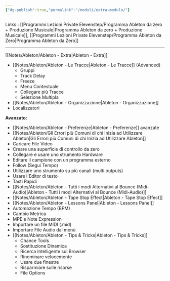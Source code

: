 ```yaml
---
{"dg-publish":true,"permalink":"/moduli/extra-modulo/"}
---
```


Links:: [[Programmi Lezioni Private Elevenstep/Programma Ableton da zero + Produzione Musicale\|Programma Ableton da zero + Produzione Musicale]], [[Programmi Lezioni Private Elevenstep/Programma Ableton da Zero\|Programma Ableton da Zero]]

---

[[Notes/Ableton/Ableton - Extra\|Ableton - Extra]]


- [[Notes/Ableton/Ableton - Le Tracce\|Ableton - Le Tracce]] (Advanced)
	- Gruppi
	- Track Delay
	- Freeze
	- Menu Contestuale
	- Collegare più Tracce
	- Selezione Multipla
- [[Notes/Ableton/Ableton - Organizzazione\|Ableton - Organizzazione]]
- Localizzatori

**Avanzato:**

- [[Notes/Ableton/Ableton - Preferenze\|Ableton - Preferenze]] avanzate
- [[Notes/Ableton/Gli Errori più Comuni di chi Inizia ad Utilizzare Ableton\|Gli Errori più Comuni di chi Inizia ad Utilizzare Ableton]]
- Caricare File Video
- Creare una superficie di controllo da zero
- Collegare e usare uno strumento Hardware
- Editare il campione con un programma esterno
- Follow (Segui Tempo)
- Utilizzare uno strumento su più canali (multi outputs)
- Usare l'Editor di testo
- Tasti Rapidi
- [[Notes/Ableton/Ableton - Tutti i modi Alternativi al Bounce (Midi-Audio)\|Ableton - Tutti i modi Alternativi al Bounce (Midi-Audio)]]
- [[Notes/Ableton/Ableton - Tape Stop Effect\|Ableton - Tape Stop Effect]]
- [[Notes/Ableton/Ableton - Lessons Panel\|Ableton - Lessons Panel]]
- Automazione Tempo (BPM)
- Cambio Metrica
- MPE e Note Expression
- Importare un file MIDI (.mid)
- Importare File Audio dal menù
- [[Notes/Ableton/Ableton - Tips & Tricks\|Ableton - Tips & Tricks]]
	- Chance Tools
	- Sostituzione Dinamica
	- Ricerca Intelligente sul Browser
	- Rinominare velocemente
	- Usare due finestre
	- Risparmiare sulle risorse
	- File Options



